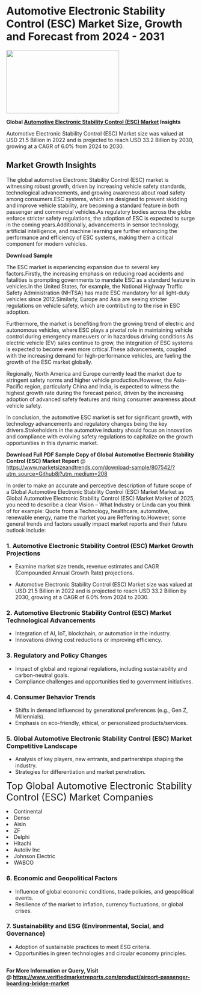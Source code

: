 <H1>Automotive Electronic Stability Control (ESC) Market Size, Growth and Forecast from 2024 - 2031</H1><img class="aligncenter size-medium wp-image-584254" src="https://thirdeyenews.in/wp-content/uploads/2024/09/Global-Market-Research-300x168.jpeg" alt="" width="300" height="168" /><p><strong>Global&nbsp;<a href="https://www.marketsizeandtrends.com/download-sample/807542/?utm_source=Github8j?utm_medium=208">Automotive Electronic Stability Control (ESC) Market</a> Insights</strong></p><p>Automotive Electronic Stability Control (ESC) Market size was valued at USD 21.5 Billion in 2022 and is projected to reach USD 33.2 Billion by 2030, growing at a CAGR of 6.0% from 2024 to 2030.</p><p><h2>Market Growth Insights</h2> <p>The global automotive Electronic Stability Control (ESC) market is witnessing robust growth, driven by increasing vehicle safety standards, technological advancements, and growing awareness about road safety among consumers.ESC systems, which are designed to prevent skidding and improve vehicle stability, are becoming a standard feature in both passenger and commercial vehicles.As regulatory bodies across the globe enforce stricter safety regulations, the adoption of ESC is expected to surge in the coming years.Additionally, advancements in sensor technology, artificial intelligence, and machine learning are further enhancing the performance and efficiency of ESC systems, making them a critical component for modern vehicles.</p> <p><strong>Download Sample</strong></p> <p>The ESC market is experiencing expansion due to several key factors.Firstly, the increasing emphasis on reducing road accidents and fatalities is prompting governments to mandate ESC as a standard feature in vehicles.In the United States, for example, the National Highway Traffic Safety Administration (NHTSA) has made ESC mandatory for all light-duty vehicles since 2012.Similarly, Europe and Asia are seeing stricter regulations on vehicle safety, which are contributing to the rise in ESC adoption.</p> <p>Furthermore, the market is benefiting from the growing trend of electric and autonomous vehicles, where ESC plays a pivotal role in maintaining vehicle control during emergency maneuvers or in hazardous driving conditions.As electric vehicle (EV) sales continue to grow, the integration of ESC systems is expected to become even more critical.These advancements, coupled with the increasing demand for high-performance vehicles, are fueling the growth of the ESC market globally.</p> <p>Regionally, North America and Europe currently lead the market due to stringent safety norms and higher vehicle production.However, the Asia-Pacific region, particularly China and India, is expected to witness the highest growth rate during the forecast period, driven by the increasing adoption of advanced safety features and rising consumer awareness about vehicle safety.</p> <p>In conclusion, the automotive ESC market is set for significant growth, with technology advancements and regulatory changes being the key drivers.Stakeholders in the automotive industry should focus on innovation and compliance with evolving safety regulations to capitalize on the growth opportunities in this dynamic market.</p> <p><span class=""><strong>Download Full PDF Sample Copy of Global Automotive Electronic Stability Control (ESC) Market Report</strong> @ <a href="https://www.marketsizeandtrends.com/download-sample/807542/?utm_source=Github8j?utm_medium=208" target="_blank">https://www.marketsizeandtrends.com/download-sample/807542/?utm_source=Github8j?utm_medium=208</a></span></p><p>In order to make an accurate and perceptive description of future scope of a Global&nbsp;Automotive Electronic Stability Control (ESC) Market Market as Global&nbsp;Automotive Electronic Stability Control (ESC) Market Market of 2025, you need to describe a clear Vision &ndash; What Industry or Linda can you think of for example: Quote from a Technology, healthcare, automotive, renewable energy, name the market you are Reffering to.However, some general trends and factors usually impact market reports and their future outlook include:</p><h3>1.&nbsp;<strong>Automotive Electronic Stability Control (ESC) Market Growth Projections</strong></h3><ul><li>Examine market size trends, revenue estimates and CAGR (Compounded Annual Growth Rate) projections.</li><li><p>Automotive Electronic Stability Control (ESC) Market size was valued at USD 21.5 Billion in 2022 and is projected to reach USD 33.2 Billion by 2030, growing at a CAGR of 6.0% from 2024 to 2030.</p></li></ul><h3>2.&nbsp;<strong>Automotive Electronic Stability Control (ESC) Market Technological Advancements</strong></h3><ul><li>Integration of AI, IoT, blockchain, or automation in the industry.</li><li>Innovations driving cost reductions or improving efficiency.</li></ul><h3>3.&nbsp;<strong>Regulatory and Policy Changes</strong></h3><ul><li>Impact of global and regional regulations, including sustainability and carbon-neutral goals.</li><li>Compliance challenges and opportunities tied to government initiatives.</li></ul><h3>4.&nbsp;<strong>Consumer Behavior Trends</strong></h3><ul><li>Shifts in demand influenced by generational preferences (e.g., Gen Z, Millennials).</li><li>Emphasis on eco-friendly, ethical, or personalized products/services.</li></ul><h3>5.&nbsp;<strong>Global Automotive Electronic Stability Control (ESC) Market Competitive Landscape</strong></h3><ul><li>Analysis of key players, new entrants, and partnerships shaping the industry.</li><li>Strategies for differentiation and market penetration.</li></ul><p data-pm-slice="1 1 []"><span style="color: inherit; font-family: inherit; font-size: 25px;">Top Global Automotive Electronic Stability Control (ESC) Market Companies</span></p><div class="" data-test-id=""><p><li>Continental</li><li> Denso</li><li> Aisin</li><li> ZF</li><li> Delphi</li><li> Hitachi</li><li> Autoliv Inc</li><li> Johnson Electric</li><li> WABCO</li></p></div><h3>6.&nbsp;<strong>Economic and Geopolitical Factors</strong></h3><ul><li>Influence of global economic conditions, trade policies, and geopolitical events.</li><li>Resilience of the market to inflation, currency fluctuations, or global crises.</li></ul><h3>7.&nbsp;<strong>Sustainability and ESG (Environmental, Social, and Governance)</strong></h3><ul><li>Adoption of sustainable practices to meet ESG criteria.</li><li>Opportunities in green technologies and circular economy principles.</li></ul><h2><strong style="font-size: 14px;">For More Information or Query, Visit @&nbsp;</strong><a style="background-color: #ffffff; font-size: 14px;" href="https://www.marketsizeandtrends.com/report/automotive-electronic-stability-control-esc-market/" target="_blank">https://www.verifiedmarketreports.com/product/airport-passenger-boarding-bridge-market</a></h2>